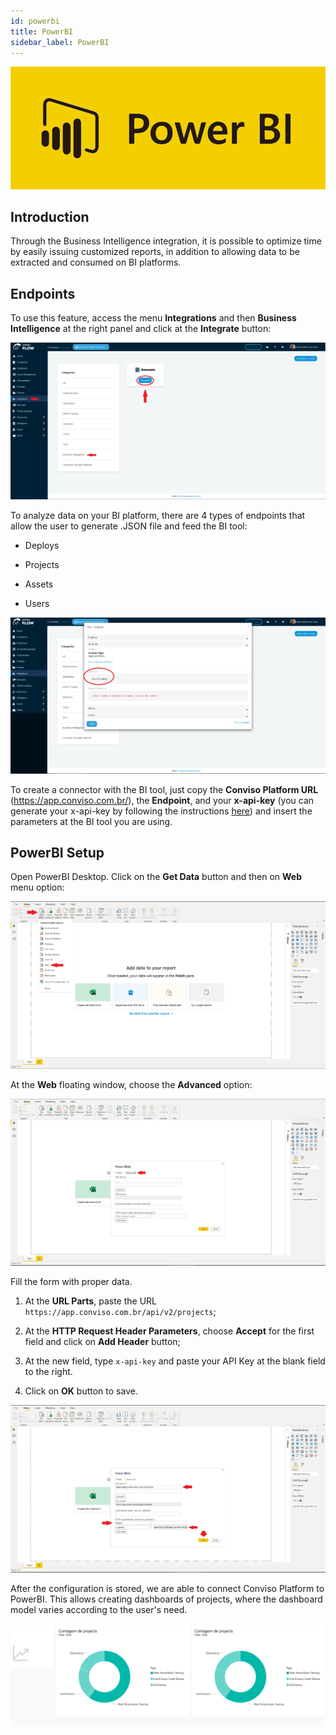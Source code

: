 ```yaml
---
id: powerbi
title: PowerBI
sidebar_label: PowerBI
---
```


<div style={{textAlign: 'center'}}>

![img](../../static/img/powerbi.png)

</div>

## Introduction

Through the Business Intelligence integration, it is possible to optimize time by easily issuing customized reports, in addition to allowing data to be extracted and consumed on BI platforms.

## Endpoints

To use this feature, access the menu **Integrations** and then **Business Intelligence** at the right panel and click at the **Integrate** button:

<div style={{textAlign: 'center'}}>

![img](../../static/img/bi-img1.png)

</div>

To analyze data on your BI platform, there are 4 types of endpoints that allow the user to generate .JSON file and feed the BI tool: 

- Deploys

- Projects

- Assets

- Users

<div style={{textAlign: 'center'}}>

![img](../../static/img/bi-img2.png)

</div>

To create a connector with the BI tool, just copy the **Conviso Platform URL** (https://app.conviso.com.br/), the **Endpoint**, and your **x-api-key** (you can generate your x-api-key by following the instructions [here](../../api/generate-apikey)) and insert the parameters at the BI tool you are using.

## PowerBI Setup

Open PowerBI Desktop. Click on the **Get Data** button and then on **Web** menu option:

<div style={{textAlign: 'center'}}>

![img](../../static/img/powerbi-img1.png)

</div>

At the **Web** floating window, choose the **Advanced** option:

<div style={{textAlign: 'center'}}>

![img](../../static/img/powerbi-img2.png)

</div>

Fill the form with proper data.

1. At the **URL Parts**, paste the URL ```https://app.conviso.com.br/api/v2/projects```;

2. At the **HTTP Request Header Parameters**, choose **Accept** for the first field and click on **Add Header** button;

3. At the new field, type ```x-api-key``` and paste your API Key at the blank field to the right.

4. Click on **OK** button to save.

<div style={{textAlign: 'center'}}>

![img](../../static/img/powerbi-img3.png)

</div>

After the configuration is stored, we are able to connect Conviso Platform to PowerBI. This allows creating dashboards of projects, where the dashboard model varies according to the user's need.

<div style={{textAlign: 'center'}}>

![img](../../static/img/powerbi-img4.png)

</div>






